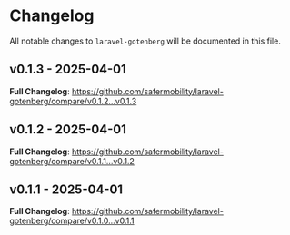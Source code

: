 # Changelog

All notable changes to `laravel-gotenberg` will be documented in this file.

## v0.1.3 - 2025-04-01

**Full Changelog**: https://github.com/safermobility/laravel-gotenberg/compare/v0.1.2...v0.1.3

## v0.1.2 - 2025-04-01

**Full Changelog**: https://github.com/safermobility/laravel-gotenberg/compare/v0.1.1...v0.1.2

## v0.1.1 - 2025-04-01

**Full Changelog**: https://github.com/safermobility/laravel-gotenberg/compare/v0.1.0...v0.1.1
